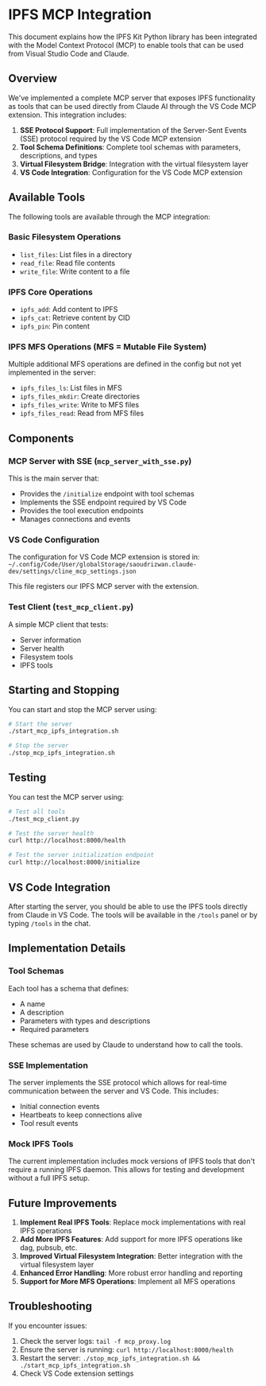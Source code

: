 # IPFS MCP Integration

This document explains how the IPFS Kit Python library has been integrated with the Model Context Protocol (MCP) to enable tools that can be used from Visual Studio Code and Claude.

## Overview

We've implemented a complete MCP server that exposes IPFS functionality as tools that can be used directly from Claude AI through the VS Code MCP extension. This integration includes:

1. **SSE Protocol Support**: Full implementation of the Server-Sent Events (SSE) protocol required by the VS Code MCP extension
2. **Tool Schema Definitions**: Complete tool schemas with parameters, descriptions, and types
3. **Virtual Filesystem Bridge**: Integration with the virtual filesystem layer
4. **VS Code Integration**: Configuration for the VS Code MCP extension

## Available Tools

The following tools are available through the MCP integration:

### Basic Filesystem Operations
- `list_files`: List files in a directory
- `read_file`: Read file contents
- `write_file`: Write content to a file

### IPFS Core Operations
- `ipfs_add`: Add content to IPFS
- `ipfs_cat`: Retrieve content by CID 
- `ipfs_pin`: Pin content

### IPFS MFS Operations (MFS = Mutable File System)
Multiple additional MFS operations are defined in the config but not yet implemented in the server:
- `ipfs_files_ls`: List files in MFS
- `ipfs_files_mkdir`: Create directories
- `ipfs_files_write`: Write to MFS files
- `ipfs_files_read`: Read from MFS files

## Components

### MCP Server with SSE (`mcp_server_with_sse.py`)

This is the main server that:
- Provides the `/initialize` endpoint with tool schemas
- Implements the SSE endpoint required by VS Code
- Provides the tool execution endpoints
- Manages connections and events

### VS Code Configuration

The configuration for VS Code MCP extension is stored in:
`~/.config/Code/User/globalStorage/saoudrizwan.claude-dev/settings/cline_mcp_settings.json`

This file registers our IPFS MCP server with the extension.

### Test Client (`test_mcp_client.py`)

A simple MCP client that tests:
- Server information
- Server health
- Filesystem tools
- IPFS tools

## Starting and Stopping

You can start and stop the MCP server using:

```bash
# Start the server
./start_mcp_ipfs_integration.sh

# Stop the server
./stop_mcp_ipfs_integration.sh
```

## Testing

You can test the MCP server using:

```bash
# Test all tools
./test_mcp_client.py

# Test the server health
curl http://localhost:8000/health

# Test the server initialization endpoint
curl http://localhost:8000/initialize
```

## VS Code Integration

After starting the server, you should be able to use the IPFS tools directly from Claude in VS Code. The tools will be available in the `/tools` panel or by typing `/tools` in the chat.

## Implementation Details

### Tool Schemas

Each tool has a schema that defines:
- A name
- A description
- Parameters with types and descriptions
- Required parameters

These schemas are used by Claude to understand how to call the tools.

### SSE Implementation

The server implements the SSE protocol which allows for real-time communication between the server and VS Code. This includes:
- Initial connection events
- Heartbeats to keep connections alive
- Tool result events

### Mock IPFS Tools

The current implementation includes mock versions of IPFS tools that don't require a running IPFS daemon. This allows for testing and development without a full IPFS setup.

## Future Improvements

1. **Implement Real IPFS Tools**: Replace mock implementations with real IPFS operations
2. **Add More IPFS Features**: Add support for more IPFS operations like dag, pubsub, etc.
3. **Improved Virtual Filesystem Integration**: Better integration with the virtual filesystem layer
4. **Enhanced Error Handling**: More robust error handling and reporting
5. **Support for More MFS Operations**: Implement all MFS operations

## Troubleshooting

If you encounter issues:
1. Check the server logs: `tail -f mcp_proxy.log`
2. Ensure the server is running: `curl http://localhost:8000/health`
3. Restart the server: `./stop_mcp_ipfs_integration.sh && ./start_mcp_ipfs_integration.sh`
4. Check VS Code extension settings
